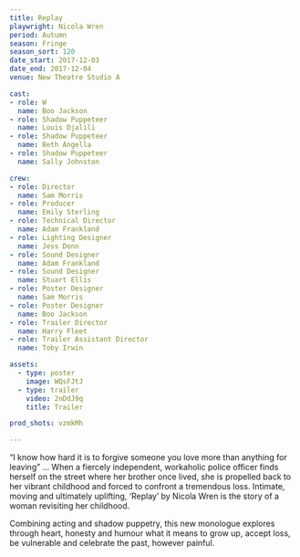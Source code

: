 ```yaml
---
title: Replay
playwright: Nicola Wren
period: Autumn
season: Fringe
season_sort: 120
date_start: 2017-12-03
date_end: 2017-12-04
venue: New Theatre Studio A

cast:
- role: W
  name: Boo Jackson
- role: Shadow Puppeteer
  name: Louis Djalili
- role: Shadow Puppeteer
  name: Beth Angella
- role: Shadow Puppeteer
  name: Sally Johnston

crew:
- role: Director
  name: Sam Morris
- role: Producer
  name: Emily Sterling
- role: Technical Director
  name: Adam Frankland
- role: Lighting Designer
  name: Jess Donn
- role: Sound Designer
  name: Adam Frankland
- role: Sound Designer
  name: Stuart Ellis
- role: Poster Designer
  name: Sam Morris
- role: Poster Designer
  name: Boo Jackson
- role: Trailer Director
  name: Harry Fleet
- role: Trailer Assistant Director
  name: Toby Irwin

assets:
  - type: poster
    image: WQsFJtJ
  - type: trailer
    video: 2nDdJ9q
    title: Trailer

prod_shots: vzmkMh

---
```


“I know how hard it is to forgive someone you love more than anything for leaving” ​…
When a fiercely independent, workaholic police officer finds herself on the street where her brother
once lived, she is propelled back to her vibrant childhood and forced to confront a tremendous loss.
Intimate, moving and ultimately uplifting, ‘Replay’ by Nicola Wren is the story of a woman revisiting
her childhood.

Combining acting and shadow puppetry, this new monologue explores through heart, honesty and humour what it means to grow up, accept loss, be vulnerable and celebrate the past, however painful.
